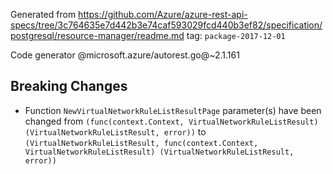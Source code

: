 Generated from https://github.com/Azure/azure-rest-api-specs/tree/3c764635e7d442b3e74caf593029fcd440b3ef82/specification/postgresql/resource-manager/readme.md tag: `package-2017-12-01`

Code generator @microsoft.azure/autorest.go@~2.1.161

## Breaking Changes

- Function `NewVirtualNetworkRuleListResultPage` parameter(s) have been changed from `(func(context.Context, VirtualNetworkRuleListResult) (VirtualNetworkRuleListResult, error))` to `(VirtualNetworkRuleListResult, func(context.Context, VirtualNetworkRuleListResult) (VirtualNetworkRuleListResult, error))`
